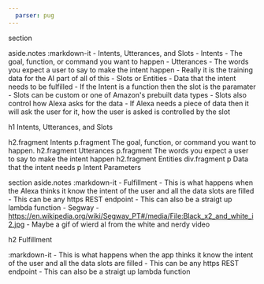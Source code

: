 ```yaml
---
  parser: pug
---
```


section

  aside.notes
    :markdown-it
      - Intents, Utterances, and Slots
        - Intents
          - The goal, function, or command you want to happen
        - Utterances
          - The words you expect a user to say to make the intent happen
          - Really it is the training data for the AI part of all of this
        - Slots or Entities
          - Data that the intent needs to be fulfilled
          - If the Intent is a function then the slot is the paramater
          - Slots can be custom or one of Amazon's prebuilt data types
          - Slots also control how Alexa asks for the data
            - If Alexa needs a piece of data then it will ask the user for  it, how the user is asked is controlled by the slot

  h1 Intents, Utterances, and Slots

  h2.fragment Intents
  p.fragment The goal, function, or command you want to happen.
  h2.fragment Utterances
  p.fragment The words you expect a user to say to make the intent happen
  h2.fragment Entities
  div.fragment
    p Data that the intent needs
    p Intent Parameters

section
  aside.notes
    :markdown-it
      - Fulfillment
        - This is what happens when the Alexa thinks it know the intent  of the user and all the data slots are filled
        - This can be any https REST endpoint
        - This can also be a straigt up lambda function
        - Segway
          - https://en.wikipedia.org/wiki/Segway_PT#/media/File:Black_x2_and_white_i2.jpg
          - Maybe a gif of wierd al from the white and nerdy video

  h2 Fulfillment

  :markdown-it
    - This is what happens when the app thinks it know the intent  of the user and all the data slots are filled
    - This can be any https REST endpoint
    - This can also be a straigt up lambda function
